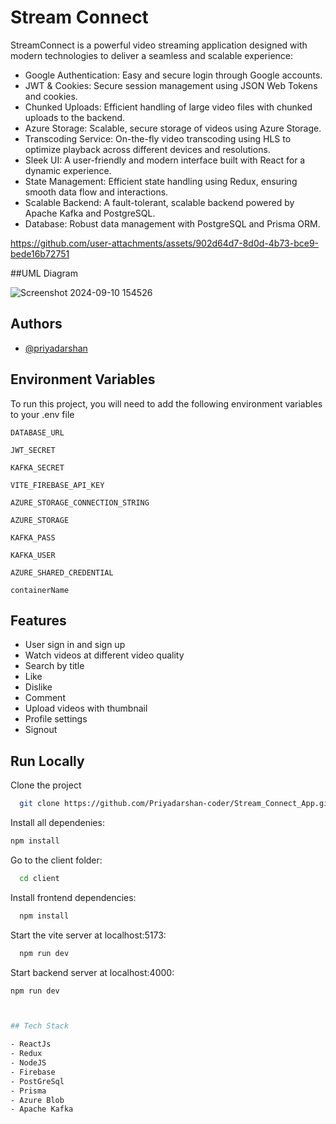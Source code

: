 
# Stream Connect

StreamConnect is a powerful video streaming application designed with modern technologies to deliver a seamless and scalable experience:

- Google Authentication: Easy and secure login through Google accounts.
- JWT & Cookies: Secure session management using JSON Web Tokens and cookies.
- Chunked Uploads: Efficient handling of large video files with chunked uploads to the backend.
- Azure Storage: Scalable, secure storage of videos using Azure Storage.
- Transcoding Service: On-the-fly video transcoding using HLS to optimize playback across different devices and resolutions.
- Sleek UI: A user-friendly and modern interface built with React for a dynamic experience.
- State Management: Efficient state handling using Redux, ensuring smooth data flow and interactions.
- Scalable Backend: A fault-tolerant, scalable backend powered by Apache Kafka and PostgreSQL.
- Database: Robust data management with PostgreSQL and Prisma ORM.


https://github.com/user-attachments/assets/902d64d7-8d0d-4b73-bce9-bede16b72751






##UML Diagram

![Screenshot 2024-09-10 154526](https://github.com/user-attachments/assets/0d320ffe-bb05-49c4-bc83-9d96fe278b8c)



## Authors

- [@priyadarshan](https://www.github.com/Priyadarshan-coder)


## Environment Variables

To run this project, you will need to add the following environment variables to your .env file

`DATABASE_URL`

`JWT_SECRET`

`KAFKA_SECRET`

`VITE_FIREBASE_API_KEY`

`AZURE_STORAGE_CONNECTION_STRING`

`AZURE_STORAGE`

`KAFKA_PASS`

`KAFKA_USER`

`AZURE_SHARED_CREDENTIAL`

`containerName`


## Features

- User sign in and sign up
- Watch videos at different video quality
- Search by title
- Like
- Dislike
- Comment
- Upload videos with thumbnail
- Profile settings
- Signout

## Run Locally

Clone the project

```bash
  git clone https://github.com/Priyadarshan-coder/Stream_Connect_App.git
```
Install all dependenies:
```bash
npm install
```

Go to the client folder:

```bash
  cd client
```

Install frontend dependencies:

```bash
  npm install
```

Start the vite server at localhost:5173:

```bash
  npm run dev

```
Start backend server at localhost:4000:

```bash
npm run dev



## Tech Stack

- ReactJs
- Redux
- NodeJS
- Firebase
- PostGreSql
- Prisma
- Azure Blob
- Apache Kafka
